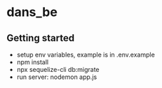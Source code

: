 # dans_be



## Getting started

- setup env variables, example is in .env.example
- npm install
- npx sequelize-cli db:migrate
- run server: nodemon app.js